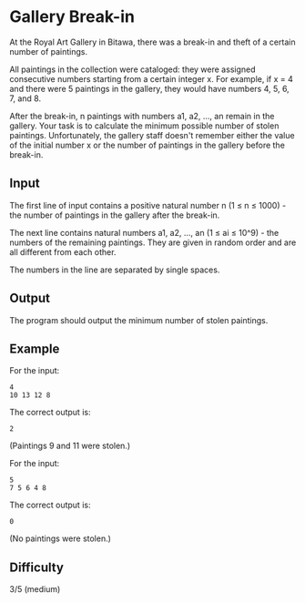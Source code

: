 # Gallery Break-in

At the Royal Art Gallery in Bitawa, there was a break-in and theft of a certain number of paintings.

All paintings in the collection were cataloged: they were assigned consecutive numbers starting from a certain integer x. For example, if x = 4 and there were 5 paintings in the gallery, they would have numbers 4, 5, 6, 7, and 8.

After the break-in, n paintings with numbers a1, a2, ..., an remain in the gallery. Your task is to calculate the minimum possible number of stolen paintings. Unfortunately, the gallery staff doesn't remember either the value of the initial number x or the number of paintings in the gallery before the break-in.

## Input

The first line of input contains a positive natural number n (1 ≤ n ≤ 1000) - the number of paintings in the gallery after the break-in.

The next line contains natural numbers a1, a2, ..., an (1 ≤ ai ≤ 10^9) - the numbers of the remaining paintings. They are given in random order and are all different from each other.

The numbers in the line are separated by single spaces.

## Output

The program should output the minimum number of stolen paintings.

## Example

For the input:
```
4
10 13 12 8
```

The correct output is:
```
2
```

(Paintings 9 and 11 were stolen.)

For the input:
```
5
7 5 6 4 8
```

The correct output is:
```
0
```

(No paintings were stolen.)

## Difficulty
3/5 (medium)